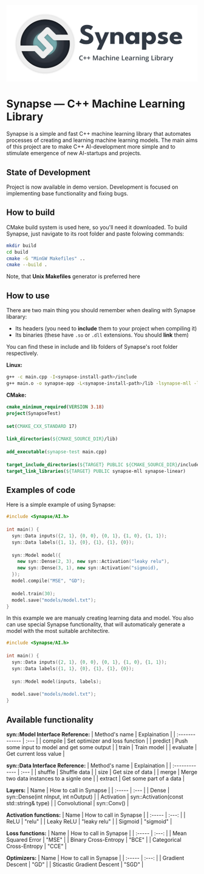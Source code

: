  !["Synapse Logo"](res/synapse-logo.png)

# Synapse — C++ Machine Learning Library

Synapse is a simple and fast C++ machine learning library that automates processes of creating and learning machine learning models. The main aims of this project are to make C++ AI-development more simple and to stimulate emergence of new AI-startups and projects.

## State of Development

Project is now available in demo version. Development is focused on implementing base functionality and fixing bugs.

## How to build

CMake build system is used here, so you'll need it downloaded. To build Synapse, just navigate to its root folder and paste folowing commands:

```bash
mkdir build
cd build
cmake -G "MinGW Makefiles" ..
cmake --build .
```
Note, that **Unix Makefiles** generator is preferred here

## How to use

There are two main thing you should remember when dealing with Synapse libarary:
* Its headers (you need to **include** them to your project when compiling it)
* Its binaries (these have `.so` or `.dll` extensions. You should **link** them)

You can find these in include and lib folders of Synapse's root folder respectively.

**Linux:**

```bash
g++ -c main.cpp -I<synapse-install-path>/include
g++ main.o -o synapse-app -L<synapse-install-path>/lib -lsynapse-mll -lsynapse-linear
```

**CMake:**

```cmake
cmake_minimum_required(VERSION 3.18)
project(SynapseTest)

set(CMAKE_CXX_STANDARD 17)

link_directories(${CMAKE_SOURCE_DIR}/lib)

add_executable(synapse-test main.cpp)

target_include_directories(${TARGET} PUBLIC ${CMAKE_SOURCE_DIR}/include)
target_link_libraries(${TARGET} PUBLIC synapse-mll synapse-linear)
```

## Examples of code

Here is a simple example of using Synapse:

```c++
#include <Synapse/AI.h>

int main() {
  syn::Data inputs({2, 1}, {0, 0}, {0, 1}, {1, 0}, {1, 1});
  syn::Data labels({1, 1}, {0}, {1}, {1}, {0});

  syn::Model model({
    new syn::Dense(2, 3), new syn::Activation("leaky relu"),
    new syn::Dense(3, 1), new syn::Activation("sigmoid),
  });
  model.compile("MSE", "GD");

  model.train(30);
  model.save("models/model.txt");
}
```

In this example we are manualy creating learning data and model. You also can use special Synapse functionality, that will automaticaly generate a model with the most suitable architectire.

```c++
#include <Synapse/AI.h>

int main() {
  syn::Data inputs({2, 1}, {0, 0}, {0, 1}, {1, 0}, {1, 1});
  syn::Data labels({1, 1}, {0}, {1}, {1}, {0});

  syn::Model model(inputs, labels);

  model.save("models/model.txt");
}
```
## Available functionality

**syn::Model Interface Reference:**
| Method's name | Explaination |
| :------------- | :--- |
| compile | Set optimizer and loss function |
| predict | Push some input to model and get some output |
| train | Train model |
| evaluate | Get current loss value |

**syn::Data Interface Reference:**
| Method's name | Explaination |
| :------------- | :--- |
| shuffle | Shuffle data |
| size | Get size of data |
| merge | Merge two data instances to a signle one |
| extract | Get some part of a data |

**Layers:**
| Name | How to call in Synapse |
| :----- | :--- |
| Dense | syn::Dense(int nInput, int nOutput) |
| Activation | syn::Activation(const std::string& type)  |
| Convolutional | syn::Conv() |

**Activation functions:**
| Name | How to call in Synapse |
| :----- | :---: |
| ReLU | "relu"   |
| Leaky ReLU | "leaky relu"  |
| Sigmoid | "sigmoid"  |

**Loss functions:**
| Name | How to call in Synapse |
| :----- | :---: |
| Mean Squared Error | "MSE"   |
| Binary Cross-Entropy | "BCE"   |
| Categorical Cross-Entropy | "CCE"   |

**Optimizers:**
| Name | How to call in Synapse |
| :----- | :---: |
| Gradient Descent | "GD"   |
| Sticastic Gradient Descent | "SGD"   |

